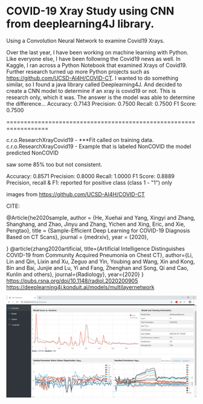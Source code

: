 # COVID-19 Xray Study using CNN from deeplearning4J library.

Using a Convolution Neural Network to examine Covid19 Xrays.  

Over the last year, I have been working on machine learning with Python.
Like everyone else, I have been following the Covid19 news as well. In Kaggle, I ran across a Python Notebook that examined Xrays of Covid19.
Further research turned up more Python projects such as https://github.com/UCSD-AI4H/COVID-CT. I wanted to do something similar, so I found
a java library called Deeplearning4J. And decided to create a CNN model to determine if an xray is covid19 or not.
This is research only, which it was. The answer is the model was able to determine the difference... 
Accuracy:        0.7143
Precision:       0.7500
Recall:          0.7500
F1 Score:        0.7500  

==================================================================

c.r.o.ResearchXrayCovid19 - ***Fit called on training data.
c.r.o.ResearchXrayCovid19 - 
Example that is labeled NonCOVID the model predicted NonCOVID

saw some 85% too but not consistent.

Accuracy:        0.8571
Precision:       0.8000
Recall:          1.0000
F1 Score:        0.8889
Precision, recall & F1: reported for positive class (class 1 - "1") only



images from https://github.com/UCSD-AI4H/COVID-CT


CITE:

@Article{he2020sample,
  author  = {He, Xuehai and Yang, Xingyi and Zhang, Shanghang, and Zhao, Jinyu and Zhang, Yichen and Xing, Eric, and Xie,       Pengtao},
  title   = {Sample-Efficient Deep Learning for COVID-19 Diagnosis Based on CT Scans},
  journal = {medrxiv},
  year    = {2020},

}
@article{zhang2020artificial,
  title={Artificial Intelligence Distinguishes COVID-19 from Community Acquired Pneumonia on Chest CT},
  author={Li, Lin and Qin, Lixin and Xu, Zeguo and Yin, Youbing and Wang, Xin and Kong, Bin and Bai, Junjie and Lu, Yi and Fang, Zhenghan and Song, Qi and Cao, Kunlin and others},
  journal={Radiology},
  year={2020}
}
https://pubs.rsna.org/doi/10.1148/radiol.2020200905
https://deeplearning4j.konduit.ai/models/multilayernetwork

![Results from Deeplearning4J UI ](https://github.com/devcode925/covid19XraySample/blob/master/results.png)

